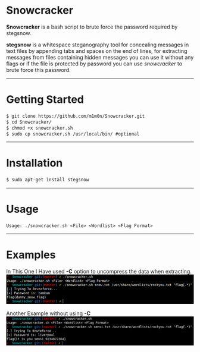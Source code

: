 # Snowcracker
**Snowcracker** is a bash script to brute force the password required by stegsnow.

**stegsnow** is a whitespace steganography tool for concealing messages in text files by appending tabs and spaces on the end of lines, for extracting messages from files containing hidden messages you can use it without any flags or if the file is protected by password you can use _snowcracker_ to brute force this password.

---

# Getting Started
```
$ git clone https://github.com/m1m0n/Snowcracker.git
$ cd Snowcracker/
$ chmod +x snowcracker.sh
$ sudo cp snowcracker.sh /usr/local/bin/ #optional
```

---

# Installation
```bash
$ sudo apt-get install stegsnow
```

---

# Usage
```
Usage: ./snowcracker.sh <File> <Wordlist> <Flag Format>
```

---

# Examples
In This One I Have used **-C** option to uncompress the data when extracting.
![Example1](./ex1.png)


Another Example without using **-C**
![Example2](./ex2.png)

